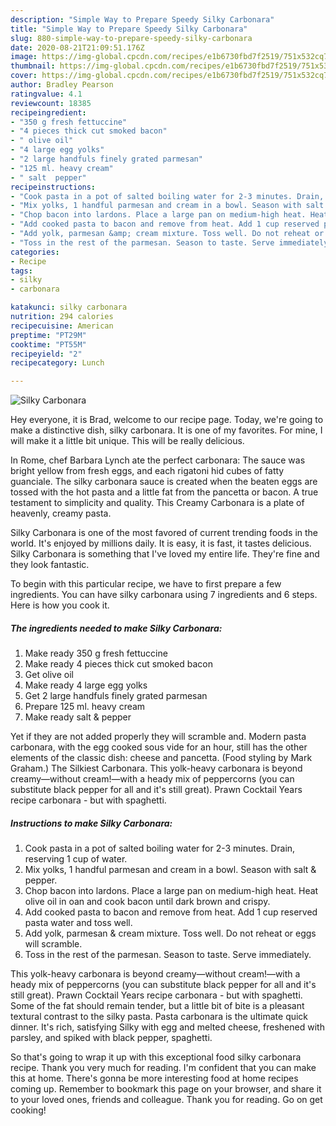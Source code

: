 ```yaml
---
description: "Simple Way to Prepare Speedy Silky Carbonara"
title: "Simple Way to Prepare Speedy Silky Carbonara"
slug: 880-simple-way-to-prepare-speedy-silky-carbonara
date: 2020-08-21T21:09:51.176Z
image: https://img-global.cpcdn.com/recipes/e1b6730fbd7f2519/751x532cq70/silky-carbonara-recipe-main-photo.jpg
thumbnail: https://img-global.cpcdn.com/recipes/e1b6730fbd7f2519/751x532cq70/silky-carbonara-recipe-main-photo.jpg
cover: https://img-global.cpcdn.com/recipes/e1b6730fbd7f2519/751x532cq70/silky-carbonara-recipe-main-photo.jpg
author: Bradley Pearson
ratingvalue: 4.1
reviewcount: 18385
recipeingredient:
- "350 g fresh fettuccine"
- "4 pieces thick cut smoked bacon"
- " olive oil"
- "4 large egg yolks"
- "2 large handfuls finely grated parmesan"
- "125 ml. heavy cream"
- " salt  pepper"
recipeinstructions:
- "Cook pasta in a pot of salted boiling water for 2-3 minutes. Drain, reserving 1 cup of water."
- "Mix yolks, 1 handful parmesan and cream in a bowl. Season with salt &amp; pepper."
- "Chop bacon into lardons. Place a large pan on medium-high heat. Heat olive oil in oan and cook bacon until dark brown and crispy."
- "Add cooked pasta to bacon and remove from heat. Add 1 cup reserved pasta water and toss well."
- "Add yolk, parmesan &amp; cream mixture. Toss well. Do not reheat or eggs will scramble."
- "Toss in the rest of the parmesan. Season to taste. Serve immediately."
categories:
- Recipe
tags:
- silky
- carbonara

katakunci: silky carbonara 
nutrition: 294 calories
recipecuisine: American
preptime: "PT29M"
cooktime: "PT55M"
recipeyield: "2"
recipecategory: Lunch

---
```



![Silky Carbonara](https://img-global.cpcdn.com/recipes/e1b6730fbd7f2519/751x532cq70/silky-carbonara-recipe-main-photo.jpg)

Hey everyone, it is Brad, welcome to our recipe page. Today, we're going to make a distinctive dish, silky carbonara. It is one of my favorites. For mine, I will make it a little bit unique. This will be really delicious.

In Rome, chef Barbara Lynch ate the perfect carbonara: The sauce was bright yellow from fresh eggs, and each rigatoni hid cubes of fatty guanciale. The silky carbonara sauce is created when the beaten eggs are tossed with the hot pasta and a little fat from the pancetta or bacon. A true testament to simplicity and quality. This Creamy Carbonara is a plate of heavenly, creamy pasta.

Silky Carbonara is one of the most favored of current trending foods in the world. It's enjoyed by millions daily. It is easy, it is fast, it tastes delicious. Silky Carbonara is something that I've loved my entire life. They're fine and they look fantastic.


To begin with this particular recipe, we have to first prepare a few ingredients. You can have silky carbonara using 7 ingredients and 6 steps. Here is how you cook it.

<!--inarticleads1-->

##### The ingredients needed to make Silky Carbonara:

1. Make ready 350 g fresh fettuccine
1. Make ready 4 pieces thick cut smoked bacon
1. Get  olive oil
1. Make ready 4 large egg yolks
1. Get 2 large handfuls finely grated parmesan
1. Prepare 125 ml. heavy cream
1. Make ready  salt &amp; pepper


Yet if they are not added properly they will scramble and. Modern pasta carbonara, with the egg cooked sous vide for an hour, still has the other elements of the classic dish: cheese and pancetta. (Food styling by Mark Graham.) The Silkiest Carbonara. This yolk-heavy carbonara is beyond creamy—without cream!—with a heady mix of peppercorns (you can substitute black pepper for all and it&#39;s still great). Prawn Cocktail Years recipe carbonara - but with spaghetti. 

<!--inarticleads2-->

##### Instructions to make Silky Carbonara:

1. Cook pasta in a pot of salted boiling water for 2-3 minutes. Drain, reserving 1 cup of water.
1. Mix yolks, 1 handful parmesan and cream in a bowl. Season with salt &amp; pepper.
1. Chop bacon into lardons. Place a large pan on medium-high heat. Heat olive oil in oan and cook bacon until dark brown and crispy.
1. Add cooked pasta to bacon and remove from heat. Add 1 cup reserved pasta water and toss well.
1. Add yolk, parmesan &amp; cream mixture. Toss well. Do not reheat or eggs will scramble.
1. Toss in the rest of the parmesan. Season to taste. Serve immediately.


This yolk-heavy carbonara is beyond creamy—without cream!—with a heady mix of peppercorns (you can substitute black pepper for all and it&#39;s still great). Prawn Cocktail Years recipe carbonara - but with spaghetti. Some of the fat should remain tender, but a little bit of bite is a pleasant textural contrast to the silky pasta. Pasta carbonara is the ultimate quick dinner. It&#39;s rich, satisfying Silky with egg and melted cheese, freshened with parsley, and spiked with black pepper, spaghetti. 

So that's going to wrap it up with this exceptional food silky carbonara recipe. Thank you very much for reading. I'm confident that you can make this at home. There's gonna be more interesting food at home recipes coming up. Remember to bookmark this page on your browser, and share it to your loved ones, friends and colleague. Thank you for reading. Go on get cooking!
